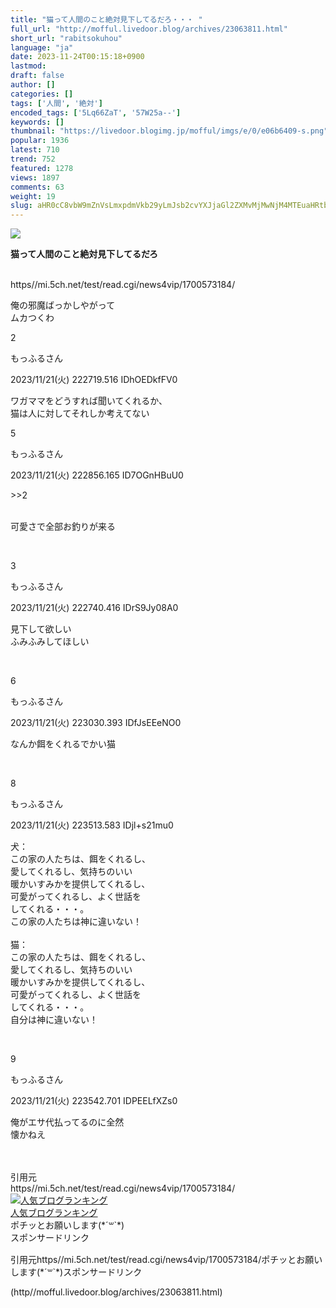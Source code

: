 ```yaml
---
title: "猫って人間のこと絶対見下してるだろ・・・ "
full_url: "http://mofful.livedoor.blog/archives/23063811.html"
short_url: "rabitsokuhou"
language: "ja"
date: 2023-11-24T00:15:18+0900
lastmod: 
draft: false
author: []
categories: []
tags: ['人間', '絶対']
encoded_tags: ['5Lq66ZaT', '57W25a--']
keywords: []
thumbnail: "https://livedoor.blogimg.jp/mofful/imgs/e/0/e06b6409-s.png"
popular: 1936
latest: 710
trend: 752
featured: 1278
views: 1897
comments: 63
weight: 19
slug: aHR0cC8vbW9mZnVsLmxpdmVkb29yLmJsb2cvYXJjaGl2ZXMvMjMwNjM4MTEuaHRtbA==
---
```


![](https://livedoor.blogimg.jp/mofful/imgs/e/0/e06b6409-s.png)

<div><p><b><p>猫って人間のこと絶対見下してるだろ</p></b><br> https//mi.5ch.net/test/read.cgi/news4vip/1700573184/</p><p class='t_b'> 俺の邪魔ばっかしやがって<br>ムカつくわ </p><p class='t_h'>2 <p>もっふるさん</p> <p> 2023/11/21(火) 222719.516 IDhOEDkfFV0</p></p><p class='t_b'> ワガママをどうすれば聞いてくれるか、<br>猫は人に対してそれしか考えてない </p><p class='t_h t_i'>5 <p>もっふるさん</p> <p> 2023/11/21(火) 222856.165 ID7OGnHBuU0</p></p> <p class='t_b t_i'> <p class='anchor'>>>2</p> <br> 可愛さで全部お釣りが来る </p><br> <p class='t_h'>3 <p>もっふるさん</p> <p> 2023/11/21(火) 222740.416 IDrS9Jy08A0</p></p> <p class='t_b'> 見下して欲しい <br> ふみふみしてほしい </p><br> <p class='t_h'>6 <p>もっふるさん</p> <p> 2023/11/21(火) 223030.393 IDfJsEEeNO0</p></p> <p class='t_b'> なんか餌をくれるでかい猫 </p><br> <p class='t_h'>8 <p>もっふるさん</p> <p> 2023/11/21(火) 223513.583 IDjl+s21mu0</p></p> <p class='t_b'> 犬： <br> この家の人たちは、餌をくれるし、<br>愛してくれるし、気持ちのいい<br>暖かいすみかを提供してくれるし、 <br> 可愛がってくれるし、よく世話を<br>してくれる・・・。 <br> この家の人たちは神に違いない！ <br> <br> 猫： <br> この家の人たちは、餌をくれるし、<br>愛してくれるし、気持ちのいい<br>暖かいすみかを提供してくれるし、 <br> 可愛がってくれるし、よく世話を<br>してくれる・・・。 <br> 自分は神に違いない！ </p><br> <p class='t_h'>9 <p>もっふるさん</p> <p> 2023/11/21(火) 223542.701 IDPEELfXZs0</p></p> <p class='t_b'> 俺がエサ代払ってるのに全然<br>懐かねえ </p><br> <br>引用元<br>https//mi.5ch.net/test/read.cgi/news4vip/1700573184/<br><a href='//blog.with2.net/link/?2036932'><img src='https//blog.with2.net/img/banner/banner_21.gif' title='人気ブログランキング'></a><br><a href='//blog.with2.net/link/?2036932'>人気ブログランキング</a><br>ポチッとお願いします(*´꒳`*)<br>スポンサードリンク<br><img border='0' width='1' height='1' src='https//www11.a8.net/0.gif?a8mat=3BDUGQ+4RHMA+2HOM+BS629' alt=''> <p>引用元https//mi.5ch.net/test/read.cgi/news4vip/1700573184/ポチッとお願いします(*´꒳`*)スポンサードリンク</p></div>

(http//mofful.livedoor.blog/archives/23063811.html)
